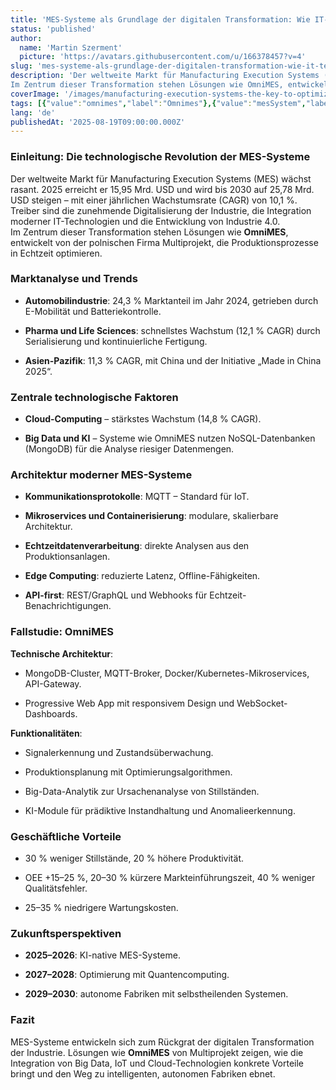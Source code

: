 ```yaml
---
title: 'MES-Systeme als Grundlage der digitalen Transformation: Wie IT-Technologien die moderne Fertigung revolutionieren'
status: 'published'
author:
  name: 'Martin Szerment'
  picture: 'https://avatars.githubusercontent.com/u/166378457?v=4'
slug: 'mes-systeme-als-grundlage-der-digitalen-transformation-wie-it-technologien-die-moderne-fertigung-revolutionieren'
description: 'Der weltweite Markt für Manufacturing Execution Systems (MES) wächst rasant. 2025 erreicht er 15,95 Mrd. USD und wird bis 2030 auf 25,78 Mrd. USD steigen – mit einer jährlichen Wachstumsrate (CAGR) von 10,1 %. Treiber sind die zunehmende Digitalisierung der Industrie, die Integration moderner IT-Technologien und die Entwicklung von Industrie 4.0.
Im Zentrum dieser Transformation stehen Lösungen wie OmniMES, entwickelt von der polnischen Firma Multiprojekt, die Produktionsprozesse in Echtzeit optimieren.'
coverImage: '/images/manufacturing-execution-systems-the-key-to-optimizing-production-processes-QwMD.webp'
tags: [{"value":"omnimes","label":"Omnimes"},{"value":"mesSystem","label":"MES system"},{"value":"Industry 5.0","label":"Industry 5.0"}]
lang: 'de'
publishedAt: '2025-08-19T09:00:00.000Z'
---
```


### Einleitung: Die technologische Revolution der MES-Systeme

Der weltweite Markt für Manufacturing Execution Systems (MES) wächst rasant. 2025 erreicht er 15,95 Mrd. USD und wird bis 2030 auf 25,78 Mrd. USD steigen – mit einer jährlichen Wachstumsrate (CAGR) von 10,1 %. Treiber sind die zunehmende Digitalisierung der Industrie, die Integration moderner IT-Technologien und die Entwicklung von Industrie 4.0.\
Im Zentrum dieser Transformation stehen Lösungen wie **OmniMES**, entwickelt von der polnischen Firma Multiprojekt, die Produktionsprozesse in Echtzeit optimieren.

### Marktanalyse und Trends

- **Automobilindustrie**: 24,3 % Marktanteil im Jahr 2024, getrieben durch E-Mobilität und Batteriekontrolle.

- **Pharma und Life Sciences**: schnellstes Wachstum (12,1 % CAGR) durch Serialisierung und kontinuierliche Fertigung.

- **Asien-Pazifik**: 11,3 % CAGR, mit China und der Initiative „Made in China 2025“.

### Zentrale technologische Faktoren

- **Cloud-Computing** – stärkstes Wachstum (14,8 % CAGR).

- **Big Data und KI** – Systeme wie OmniMES nutzen NoSQL-Datenbanken (MongoDB) für die Analyse riesiger Datenmengen.

### Architektur moderner MES-Systeme

- **Kommunikationsprotokolle**: MQTT – Standard für IoT.

- **Mikroservices und Containerisierung**: modulare, skalierbare Architektur.

- **Echtzeitdatenverarbeitung**: direkte Analysen aus den Produktionsanlagen.

- **Edge Computing**: reduzierte Latenz, Offline-Fähigkeiten.

- **API-first**: REST/GraphQL und Webhooks für Echtzeit-Benachrichtigungen.

### Fallstudie: OmniMES

**Technische Architektur**:

- MongoDB-Cluster, MQTT-Broker, Docker/Kubernetes-Mikroservices, API-Gateway.

- Progressive Web App mit responsivem Design und WebSocket-Dashboards.

**Funktionalitäten**:

- Signalerkennung und Zustandsüberwachung.

- Produktionsplanung mit Optimierungsalgorithmen.

- Big-Data-Analytik zur Ursachenanalyse von Stillständen.

- KI-Module für prädiktive Instandhaltung und Anomalieerkennung.

### Geschäftliche Vorteile

- 30 % weniger Stillstände, 20 % höhere Produktivität.

- OEE +15–25 %, 20–30 % kürzere Markteinführungszeit, 40 % weniger Qualitätsfehler.

- 25–35 % niedrigere Wartungskosten.

### Zukunftsperspektiven

- **2025–2026**: KI-native MES-Systeme.

- **2027–2028**: Optimierung mit Quantencomputing.

- **2029–2030**: autonome Fabriken mit selbstheilenden Systemen.

### Fazit

MES-Systeme entwickeln sich zum Rückgrat der digitalen Transformation der Industrie. Lösungen wie **OmniMES** von Multiprojekt zeigen, wie die Integration von Big Data, IoT und Cloud-Technologien konkrete Vorteile bringt und den Weg zu intelligenten, autonomen Fabriken ebnet.